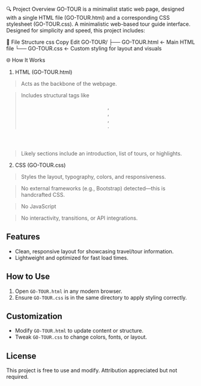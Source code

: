 🔍 Project Overview
GO-TOUR is a minimalist static web page, designed with a single HTML file (GO-TOUR.html) and a corresponding CSS stylesheet (GO-TOUR.css). 
A minimalistic web-based tour guide interface. Designed for simplicity and speed, this project includes:

🧱 File Structure
css
Copy
Edit
GO-TOUR/
├── GO-TOUR.html   ← Main HTML file
└── GO-TOUR.css    ← Custom styling for layout and visuals

🌐 How It Works
1. HTML (GO-TOUR.html)

> Acts as the backbone of the webpage.

> Includes structural tags like <header>, <nav>, <section>, <footer>.

> Likely sections include an introduction, list of tours, or highlights.

2. CSS (GO-TOUR.css)

> Styles the layout, typography, colors, and responsiveness.

> No external frameworks (e.g., Bootstrap) detected—this is handcrafted CSS.

> No JavaScript

> No interactivity, transitions, or API integrations.

## Features

- Clean, responsive layout for showcasing travel/tour information.
- Lightweight and optimized for fast load times.

## How to Use

1. Open `GO-TOUR.html` in any modern browser.
2. Ensure `GO-TOUR.css` is in the same directory to apply styling correctly.

## Customization

- Modify `GO-TOUR.html` to update content or structure.
- Tweak `GO-TOUR.css` to change colors, fonts, or layout.

## License

This project is free to use and modify. Attribution appreciated but not required.
